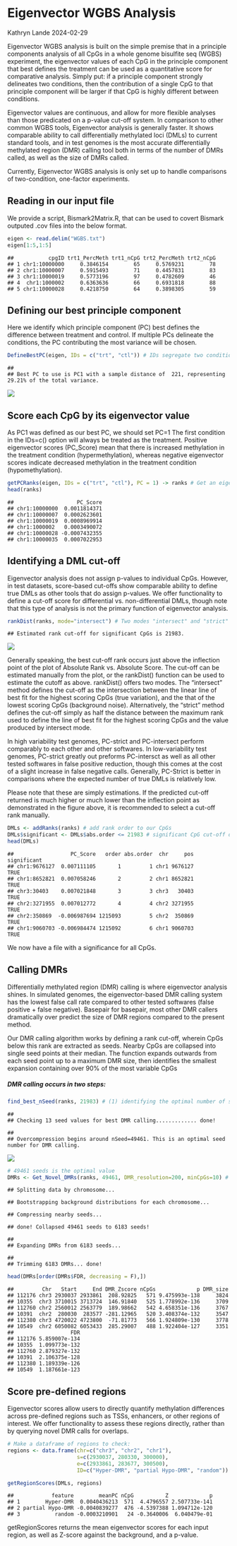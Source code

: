 Eigenvector WGBS Analysis
================
Kathryn Lande
2024-02-29

Eigenvector WGBS analysis is built on the simple premise that in a
principle components analysis of all CpGs in a whole genome bisulfite
seq (WGBS) experiment, the eigenvector values of each CpG in the
principle component that best defines the treatment can be used as a
quantitative score for comparative analysis. Simply put: if a principle
component strongly delineates two conditions, then the contribution of a
single CpG to that principle component will be larger if that CpG is
highly different between conditions.

Eigenvector values are continuous, and allow for more flexible analyses
than those predicated on a p-value cut-off system. In comparison to
other common WGBS tools, Eigenvector analysis is generally faster. It
shows comparable ability to call differentially methylated loci (DMLs)
to current standard tools, and in test genomes is the most accurate
differentially methylated region (DMR) calling tool both in terms of the
number of DMRs called, as well as the size of DMRs called.

Currently, Eigenvector WGBS analysis is only set up to handle
comparisons of two-condition, one-factor experiments.

## Reading in our input file

We provide a script, Bismark2Matrix.R, that can be used to covert
Bismark outputed .cov files into the below format.

``` r
eigen <- read.delim("WGBS.txt")
eigen[1:5,1:5]
```

    ##           cpgID trt1_PercMeth trt1_nCpG trt2_PercMeth trt2_nCpG
    ## 1 chr1:10000000     0.3846154        65     0.5769231        78
    ## 2 chr1:10000007     0.5915493        71     0.4457831        83
    ## 3 chr1:10000019     0.5773196        97     0.4782609        46
    ## 4  chr1:1000002     0.6363636        66     0.6931818        88
    ## 5 chr1:10000028     0.4218750        64     0.3898305        59

##### 

## Defining our best principle component

Here we identify which principle component (PC) best defines the
difference between treatment and control. If multiple PCs delineate the
conditions, the PC contributing the most variance will be chosen.

``` r
DefineBestPC(eigen, IDs = c("trt", "ctl")) # IDs segregate two conditions based on a common identifier in the column names of the eigen dataframe, rather than by column number. You may have to rename the columns of your input object if no common name exists.
```

    ## 
    ## Best PC to use is PC1 with a sample distance of  221, representing 29.21% of the total variance.

![](PCBS_Vignette_files/figure-gfm/unnamed-chunk-2-1.png)<!-- -->

## Score each CpG by its eigenvector value

As PC1 was defined as our best PC, we should set PC=1 The first
condition in the IDs=c() option will always be treated as the treatment.
Positive eigenvector scores (PC_Score) mean that there is increased
methylation in the treatment condition (hypermethylation), whereas
negative eigenvector scores indicate decreased methylation in the
treatment condition (hypomethylation).

``` r
getPCRanks(eigen, IDs = c("trt", "ctl"), PC = 1) -> ranks # Get an eigenvector score for each CpG based on principle component 1
head(ranks)
```

    ##                    PC_Score
    ## chr1:10000000  0.0011814371
    ## chr1:10000007  0.0002623601
    ## chr1:10000019  0.0008969914
    ## chr1:1000002   0.0003490072
    ## chr1:10000028 -0.0007432355
    ## chr1:10000035  0.0007022953

## Identifying a DML cut-off

Eigenvector analysis does not assign p-values to individual CpGs.
However, in test datasets, score-based cut-offs show comparable ability
to define true DMLs as other tools that do assign p-values. We offer
functionality to define a cut-off score for differential
vs. non-differential DMLs, though note that this type of analysis is not
the primary function of eigenvector analysis.

``` r
rankDist(ranks, mode="intersect") # Two modes "intersect" and "strict"
```

    ## Estimated rank cut-off for significant CpGs is 21983.

![](PCBS_Vignette_files/figure-gfm/unnamed-chunk-4-1.png)<!-- -->

Generally speaking, the best cut-off rank occurs just above the
inflection point of the plot of Absolute Rank vs. Absolute Score. The
cut-off can be estimated manually from the plot, or the rankDist()
function can be used to estimate the cutoff as above. rankDist() offers
two modes. The “intersect” method defines the cut-off as the
intersection between the linear line of best fit for the highest scoring
CpGs (true variation), and the that of the lowest scoring CpGs
(background noise). Alternatively, the “strict” method defines the
cut-off simply as half the distance between the maximum rank used to
define the line of best fit for the highest scoring CpGs and the value
produced by intersect mode.

In high variability test genomes, PC-strict and PC-intersect perform
comparably to each other and other softwares. In low-variability test
genomes, PC-strict greatly out preforms PC-intersct as well as all other
tested softwares in false positive reduction, though this comes at the
cost of a slight increase in false negative calls. Generally, PC-Strict
is better in comparisons where the expected number of true DMLs is
relatively low.

Please note that these are simply estimations. If the predicted cut-off
returned is much higher or much lower than the inflection point as
demonstrated in the figure above, it is recommended to select a cut-off
rank manually.

``` r
DMLs <- addRanks(ranks) # add rank order to our CpGs
DMLs$significant <- DMLs$abs.order <= 21983 # significant CpG cut-off defined by rankDist() is: 21983
head(DMLs)
```

    ##                  PC_Score   order abs.order  chr     pos significant
    ## chr1:9676127  0.007111105       1         1 chr1 9676127        TRUE
    ## chr1:8652821  0.007058246       2         2 chr1 8652821        TRUE
    ## chr3:30403    0.007021848       3         3 chr3   30403        TRUE
    ## chr2:3271955  0.007012772       4         4 chr2 3271955        TRUE
    ## chr2:350869  -0.006987694 1215093         5 chr2  350869        TRUE
    ## chr1:9060703 -0.006984474 1215092         6 chr1 9060703        TRUE

We now have a file with a significance for all CpGs.

## Calling DMRs

Differentially methylated region (DMR) calling is where eigenvector
analysis shines. In simulated genomes, the eigenvector-based DMR calling
system has the lowest false call rate compared to other tested softwares
(false positive + false negative). Basepair for basepair, most other DMR
callers dramatically over predict the size of DMR regions compared to
the present method.

Our DMR calling algorithm works by defining a rank cut-off, wherein CpGs
below this rank are extracted as seeds. Nearby CpGs are collapsed into
single seed points at their median. The function expands outwards from
each seed point up to a maximum DMR size, then identifies the smallest
expansion containing over 90% of the most variable CpGs

##### DMR calling occurs in two steps:

``` r
find_best_nSeed(ranks, 21983) # (1) identifying the optimal number of seeds to use 
```

    ## 
    ## Checking 13 seed values for best DMR calling............. done!

    ## 
    ## Overcompression begins around nSeed=49461. This is an optimal seed number for DMR calling.

![](PCBS_Vignette_files/figure-gfm/unnamed-chunk-6-1.png)<!-- -->

``` r
# 49461 seeds is the optimal value
DMRs <- Get_Novel_DMRs(ranks, 49461, DMR_resolution=200, minCpGs=10) # (2) call DMRs based on the optimal seed number
```

    ## Splitting data by chromosome...

    ## Bootstrapping background distributions for each chromosome...

    ## Compressing nearby seeds...

    ## done! Collapsed 49461 seeds to 6183 seeds!

    ## 
    ## Expanding DMRs from 6183 seeds...

    ## 
    ## Trimming 6183 DMRs... done!

``` r
head(DMRs[order(DMRs$FDR, decreasing = F),])
```

    ##         Chr   Start     End DMR_Zscore nCpGs             p DMR_size
    ## 112176 chr3 2930037 2933861  208.92825   571 9.475993e-138     3824
    ## 10355  chr3 3710015 3713724  146.91840   525 1.778992e-136     3709
    ## 112760 chr2 2560012 2563779  189.98662   542 4.658351e-136     3767
    ## 10391  chr2  280030  283577 -281.12965   520 3.408374e-132     3547
    ## 112380 chr3 4720022 4723800  -71.81773   566 1.924809e-130     3778
    ## 10549  chr2 6050082 6053433  285.29007   488 1.922404e-127     3351
    ##                  FDR
    ## 112176 5.859007e-134
    ## 10355  1.099773e-132
    ## 112760 2.879327e-132
    ## 10391  2.106375e-128
    ## 112380 1.189339e-126
    ## 10549  1.187661e-123

## Score pre-defined regions

Eigenvector scores allow users to directly quantify methylation
differences across pre-defined regions such as TSSs, enhancers, or other
regions of interest. We offer functionality to assess these regions
directly, rather than by querying novel DMR calls for overlaps.

``` r
# Make a dataframe of regions to check:
regions <- data.frame(chr=c("chr3", "chr2", "chr1"),
                      s=c(2930037, 280330, 300000),
                      e=c(2933861, 283677, 300500),
                      ID=c("Hyper-DMR", "partial Hypo-DMR", "random"))

getRegionScores(DMLs, regions)
```

    ##            feature        meanPC nCpG          Z             p
    ## 1        Hyper-DMR  0.0040436213  571  4.4796557 2.507733e-141
    ## 2 partial Hypo-DMR -0.0040839277  476 -4.5397388 1.094712e-120
    ## 3           random -0.0003210901   24 -0.3640006  6.040479e-01

getRegionScores returns the mean eigenvector scores for each input
region, as well as Z-score against the background, and a p-value.
